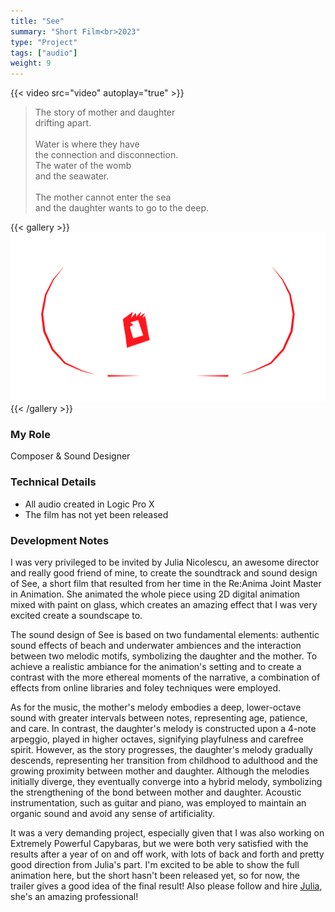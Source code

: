 ```yaml
---
title: "See"
summary: "Short Film<br>2023"
type: "Project"
tags: ["audio"]
weight: 9
---
```

{{< video src="video" autoplay="true" >}}

> The story of mother and daughter<br>drifting apart.​<br><br>Water is where they have<br>the connection and disconnection.<br>The water of the womb<br>and the seawater.​​<br>​<br>The mother cannot enter the sea<br>and the daughter wants to go to the deep.

{{< gallery >}}
  <img src="l1.png" class="grid-w60" />
{{< /gallery >}}

### My Role

Composer & Sound Designer

### Technical Details

- All audio created in Logic Pro X
- The film has not yet been released

### Development Notes

I was very privileged to be invited by Julia Nicolescu, an awesome director and really good friend of mine, to create the soundtrack and sound design of See, a short film that resulted from her time in the Re:Anima Joint Master in Animation. She animated the whole piece using 2D digital animation mixed with paint on glass, which creates an amazing effect that I was very excited create a soundscape to.

The sound design of See is based on two fundamental elements: authentic sound effects of beach and underwater ambiences and the interaction between two melodic motifs, symbolizing the daughter and the mother. To achieve a realistic ambiance for the animation's setting and to create a contrast with the more ethereal moments of the narrative, a combination of effects from online libraries and foley techniques were employed. 

As for the music, the mother's melody embodies a deep, lower-octave sound with greater intervals between notes, representing age, patience, and care. In contrast, the daughter's melody is constructed upon a 4-note arpeggio, played in higher octaves, signifying playfulness and carefree spirit. However, as the story progresses, the daughter's melody gradually descends, representing her transition from childhood to adulthood and the growing proximity between mother and daughter. Although the melodies initially diverge, they eventually converge into a hybrid melody, symbolizing the strengthening of the bond between mother and daughter. Acoustic instrumentation, such as guitar and piano, was employed to maintain an organic sound and avoid any sense of artificiality.

It was a very demanding project, especially given that I was also working on Extremely Powerful Capybaras, but we were both very satisfied with the results after a year of on and off work, with lots of back and forth and pretty good direction from Julia's part. I'm excited to be able to show the full animation here, but the short hasn't been released yet, so for now, the trailer gives a good idea of the final result! Also please follow and hire [Julia](https://www.linkedin.com/in/julia-nicolescu/), she's an amazing professional! 